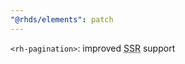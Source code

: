 ```yaml
---
"@rhds/elements": patch
---
```

`<rh-pagination>`: improved <abbr title="server side rendering">SSR</abbr> support
